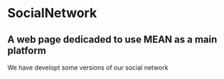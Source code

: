 # SocialNetwork
## A web page dedicaded to use MEAN as a main platform
We have developt some versions of our social network
